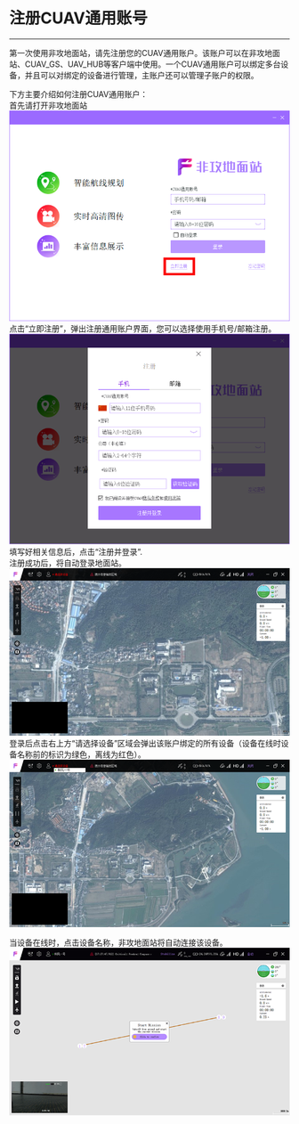 # 注册CUAV通用账号

---

第一次使用非攻地面站，请先注册您的CUAV通用账户。该账户可以在非攻地面站、CUAV\_GS、UAV\_HUB等客户端中使用。一个CUAV通用账户可以绑定多台设备，并且可以对绑定的设备进行管理，主账户还可以管理子账户的权限。

下方主要介绍如何注册CUAV通用账户：  
首先请打开非攻地面站  
![](/assets/feigong_register/feigong_login.png)  
点击“立即注册”，弹出注册通用账户界面，您可以选择使用手机号/邮箱注册。  
![](/assets/feigong_register/feigong_login2.png)  
填写好相关信息后，点击“注册并登录”.  
注册成功后，将自动登录地面站。  
![](/assets/feigong_register/feigong_login3.png)  
登录后点击右上方“请选择设备”区域会弹出该账户绑定的所有设备（设备在线时设备名称前的标识为绿色，离线为红色）。![](/assets/feigong_register/feigong_login4.png)

当设备在线时，点击设备名称，非攻地面站将自动连接该设备。  
![](/assets/feigong_register/feigong_login5.png)

